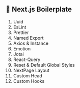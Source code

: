 ## 🖤 Next.js Boilerplate

1. Uuid
2. EsLint
3. Prettier
4. Named Export
5. Axios & Instance
6. Emotion
7. Jotai
8. React-Query
9. Reset & Default Global Styles
10. NextPage Layout
11. Custom Head
12. Custom Hooks
